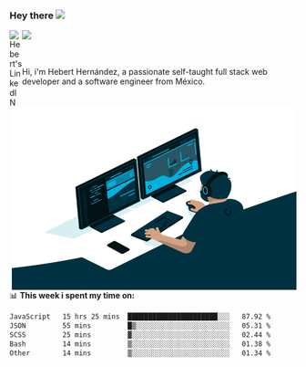 ### Hey there <img src="https://media.giphy.com/media/hvRJCLFzcasrR4ia7z/giphy.gif" width="25px">
<a href="https://www.linkedin.com/in/evertcode/" target="_blank">
  <img align="left" alt="Hebert's LinkedIN" width="22px" src="https://raw.githubusercontent.com/peterthehan/peterthehan/master/assets/linkedin.svg" />
</a>

![](https://visitor-badge.glitch.me/badge?page_id=evertcode.evertcode)

<br />

Hi, i'm Hebert Hernández, a passionate self-taught full stack web developer and a software engineer from México.

<img align="right" alt="GIF" src="https://github.com/evertcode/evertcode/blob/master/code.gif?raw=true" width="500" height="320" />

📊 **This week i spent my time on:**

<!--START_SECTION:waka-->

```text
JavaScript   15 hrs 25 mins  ██████████████████████░░░   87.92 %
JSON         55 mins         █▒░░░░░░░░░░░░░░░░░░░░░░░   05.31 %
SCSS         25 mins         ▓░░░░░░░░░░░░░░░░░░░░░░░░   02.44 %
Bash         14 mins         ▒░░░░░░░░░░░░░░░░░░░░░░░░   01.38 %
Other        14 mins         ▒░░░░░░░░░░░░░░░░░░░░░░░░   01.34 %
```

<!--END_SECTION:waka-->
